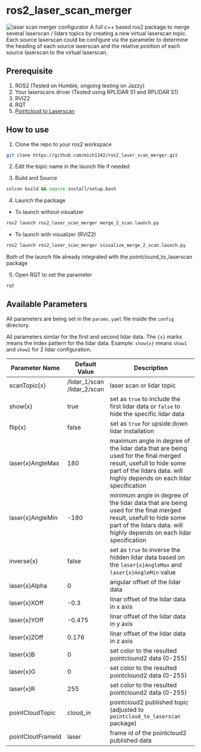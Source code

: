 # ros2_laser_scan_merger
![laser scan merger configurator](https://github.com/mich1342/ros2_laser_scan_merger/blob/main/LidarCallbration.png)
A full c++ based ros2 package to merge several laserscan / lidars topics by creating a new virtual laserscan topic. Each source laserscan could be configure via the parameter to determine the heading of each source laserscan and the relative position of each source laserscan to the virtual laserscan.

## Prerequisite
1. ROS2 (Tested on Humble, ongoing testing on Jazzy)
2. Your laserscans driver (Tested using RPLIDAR S1 and RPLIDAR S1)
3. RVIZ2
4. RQT
5. [Pointcloud to Laserscan](https://github.com/ros-perception/pointcloud_to_laserscan)

## How to use 
1. Clone the repo to your ros2 workspace
```bash
git clone https://github.com/mich1342/ros2_laser_scan_merger.git
```
2. Edit the topic name in the launch file if needed

3. Build and Source
```bash
colcon build && source install/setup.bash
```
4. Launch the package
- To launch without visualizer
```bash
ros2 launch ros2_laser_scan_merger merge_2_scan.launch.py
```
- To launch with visualizer (RVIZ2)
```bash
ros2 launch ros2_laser_scan_merger visualize_merge_2_scan.launch.py
```
Both of the launch file already integrated with the pointclound_to_laserscan package 

5. Open RQT to set the parameter
```bash
rqt
```

## Available Parameters

All parameters are being set in the `params.yaml` file inside the `config` directory.

All parameters similar for the first and second lidar data. The `{x}` marks means the index pattern for the lidar data. Example: `show{x}` means `show1` and `show2` for 2 lidar configuration.

| Parameter Name | Default Value | Description |
|----------------|---------------|-------------|
| scanTopic{x} | /lidar_1/scan <br/> /lidar_2/scan |  laser scan or lidar topic |
| show{x} | true | set as `true` to include the first lidar data or `false` to hide the specific lidar data |
| flip{x} | false | set as `true` for upside down lidar installation |
| laser{x}AngleMax | 180 | maximum angle in degree of the lidar data that are being used for the final merged result, usefull to hide some part of the lidars data. will highly depends on each lidar specification |
| laser{x}AngleMin | -180 | minimum angle in degree of the lidar data that are being used for the final merged result, usefull to hide some part of the lidars data. will highly depends on each lidar specification |
| inverse{x} | false | set as `true` to inverse the hidden lidar data based on the `laser{x}AngleMax` and `laser{x}AngleMin` value |
| laser{x}Alpha | 0 | angular offset of the lidar data |
| laser{x}XOff | -0.3 | linar offset of the lidar data in x axis |
| laser{x}YOff | -0.475 | linar offset of the lidar data in y axis |
| laser{x}ZOff | 0.176 | linar offset of the lidar data in z axis |
| laser{x}B | 0 | set color to the resulted pointclound2 data (0-255) |
| laser{x}G | 0 | set color to the resulted pointclound2 data (0-255) |
| laser{x}R | 255 | set color to the resulted pointclound2 data (0-255) |
| pointCloudTopic | cloud_in | pointcloud2 published topic (adjusted to `pointcloud_to_laserscan` package) |
| pointCloutFrameId | laser | frame id of the pointcloud2 published data |
